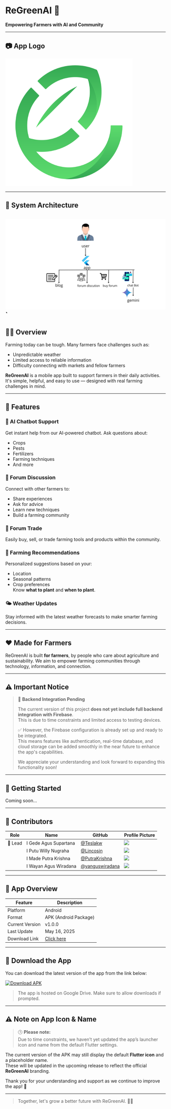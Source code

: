 # ReGreenAI 🌱

**Empowering Farmers with AI and Community**

---

## 📷 App Logo

**<img src="assets/logo.png" alt="Logo" width="400"/>**

---
## 🧱 System Architecture
**![arc](assets/arc.jpg)`**
---

## 🧑‍🌾 Overview

Farming today can be tough. Many farmers face challenges such as:
- Unpredictable weather
- Limited access to reliable information
- Difficulty connecting with markets and fellow farmers

**ReGreenAI** is a mobile app built to support farmers in their daily activities. It's simple, helpful, and easy to use — designed with real farming challenges in mind.

---

## 📱 Features

### 🤖 AI Chatbot Support
Get instant help from our AI-powered chatbot. Ask questions about:
- Crops
- Pests
- Fertilizers
- Farming techniques
- And more

### 💬 Forum Discussion
Connect with other farmers to:
- Share experiences
- Ask for advice
- Learn new techniques
- Build a farming community

### 🔄 Forum Trade
Easily buy, sell, or trade farming tools and products within the community.

### 🌾 Farming Recommendations
Personalized suggestions based on your:
- Location
- Seasonal patterns
- Crop preferences  
Know **what to plant** and **when to plant**.

### 🌤️ Weather Updates
Stay informed with the latest weather forecasts to make smarter farming decisions.

---

## ❤️ Made for Farmers
ReGreenAI is built **for farmers**, by people who care about agriculture and sustainability. We aim to empower farming communities through technology, information, and connection.

---

## ⚠️ Important Notice

> 🔧 **Backend Integration Pending**  
>  
> The current version of this project **does not yet include full backend integration with Firebase**.  
> This is due to time constraints and limited access to testing devices.  
>  
> ✅ However, the Firebase configuration is already set up and ready to be integrated.  
> This means features like authentication, real-time database, and cloud storage can be added smoothly in the near future to enhance the app's capabilities.  
>  
> We appreciate your understanding and look forward to expanding this functionality soon!
---

## 🚀 Getting Started
Coming soon...

---

## 👥 Contributors

| Role | Name                  | GitHub                                             | Profile Picture                            |
|------|-----------------------|----------------------------------------------------|---------------------------------------------|
| 👑 Lead | I Gede Agus Supartana | [@Teslakw](https://github.com/Teslakw) | ![](https://github.com/Teslakw.png?size=100) |
|      | I Putu Willy Nugraha | [@Lincosin](https://github.com/Lincosin)     | ![](https://github.com/Lincosin.png?size=100) |
|      | I Made Putra Krishna | [@PutraKrishna](https://github.com/PutraKrishna)     | ![](https://github.com/PutraKrishna.png?size=100) |
|      | I Wayan Agus Wiradana | [@yanguswiradana](https://github.com/yanguswiradana)     | ![](https://github.com/yanguswiradana.png?size=100) |

---

## 📱 App Overview

| Feature        | Description                              |
|----------------|------------------------------------------|
| Platform       | Android                                  |
| Format         | APK (Android Package)                    |
| Current Version| v1.0.0                                   |
| Last Update    | May 16, 2025                             |
| Download Link  | [Click here](https://drive.google.com/drive/folders/1yNbxgBemP_1gByUKMRX9eYLJmIiL855F) |

---

## 📲 Download the App

You can download the latest version of the app from the link below:

[![Download APK](https://img.shields.io/badge/Download-APK-blue?style=for-the-badge&logo=android)](https://drive.google.com/drive/folders/1yNbxgBemP_1gByUKMRX9eYLJmIiL855F)

> The app is hosted on Google Drive. Make sure to allow downloads if prompted.
---
## ⚠️ Note on App Icon & Name

> 🕒 **Please note:**  
> Due to time constraints, we haven’t yet updated the app’s launcher icon and name from the default Flutter settings.

The current version of the APK may still display the default **Flutter icon** and a placeholder name.  
These will be updated in the upcoming release to reflect the official **ReGreenAI** branding.

Thank you for your understanding and support as we continue to improve the app! 🌱

---
> Together, let's grow a better future with ReGreenAI. 🌾🌱

